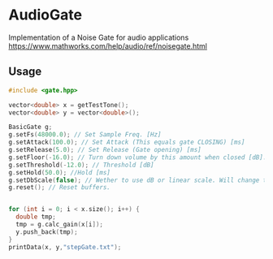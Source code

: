 # AudioGate
Implementation of a Noise Gate for audio applications
https://www.mathworks.com/help/audio/ref/noisegate.html

## Usage
```c++
#include <gate.hpp>

vector<double> x = getTestTone();
vector<double> y = vector<double>();

BasicGate g;
g.setFs(48000.0); // Set Sample Freq. [Hz]
g.setAttack(100.0); // Set Attack (This equals gate CLOSING) [ms]
g.setRelease(5.0); // Set Release (Gate opening) [ms]
g.setFloor(-16.0); // Turn down volume by this amount when closed [dB].
g.setThreshold(-12.0); // Threshold [dB]
g.setHold(50.0); //Hold [ms]
g.setDbScale(false); // Wether to use dB or linear scale. Will change the shape of gain envelope a bit when gate is opening/closing. 
g.reset(); // Reset buffers.


for (int i = 0; i < x.size(); i++) {
  double tmp;
  tmp = g.calc_gain(x[i]);
  y.push_back(tmp);
}
printData(x, y,"stepGate.txt");
```
